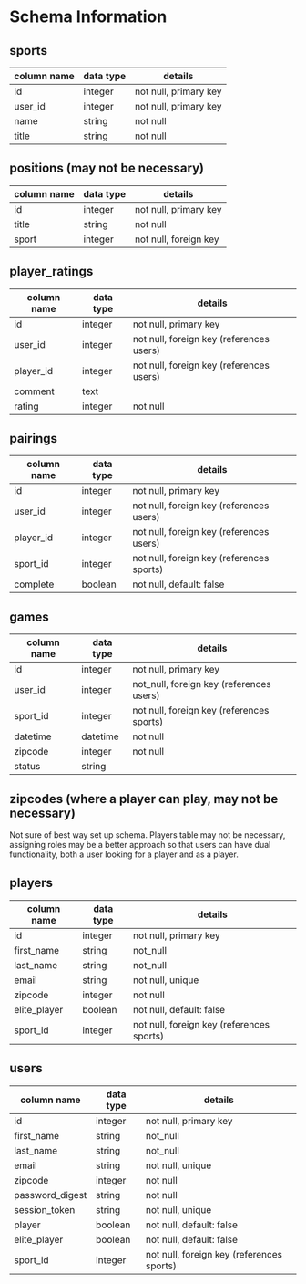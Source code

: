 # Schema Information

## sports
column name | data type | details
------------|-----------|-----------------------
id          | integer   | not null, primary key
user_id     | integer   | not null, primary key
name        | string    | not null
title       | string    | not null

## positions (may not be necessary)
column name | data type | details
------------|-----------|-----------------------
id          | integer   | not null, primary key
title       | string    | not null
sport       | integer   | not null, foreign key

## player_ratings
column name | data type | details
------------|-----------|-----------------------
id          | integer   | not null, primary key
user_id     | integer   | not null, foreign key (references users)
player_id   | integer   | not null, foreign key (references users)
comment     | text      |
rating      | integer   | not null

## pairings
column name | data type | details
------------|-----------|-----------------------
id          | integer   | not null, primary key
user_id     | integer   | not null, foreign key (references users)
player_id   | integer   | not null, foreign key (references users)
sport_id    | integer   | not null, foreign key (references sports)
complete    | boolean   | not null, default: false

## games
column name | data type | details
------------|-----------|-----------------------
id          | integer   | not null, primary key
user_id     | integer   | not_null, foreign key (references users)
sport_id    | integer   | not null, foreign key (references sports)
datetime    | datetime  | not null
zipcode     | integer   | not null
status      | string    |

## zipcodes (where a player can play, may not be necessary)

Not sure of best way set up schema. Players table may not be necessary, assigning
roles may be a better approach so that users can have dual functionality, both a
user looking for a player and as a player.


## players
column name     | data type | details
----------------|-----------|-----------------------
id              | integer   | not null, primary key
first_name      | string    | not_null
last_name       | string    | not_null
email           | string    | not null, unique
zipcode         | integer   | not null
elite_player    | boolean   | not null, default: false
sport_id        | integer   | not null, foreign key (references sports)

## users
column name     | data type | details
----------------|-----------|-----------------------
id              | integer   | not null, primary key
first_name      | string    | not_null
last_name       | string    | not_null
email           | string    | not null, unique
zipcode         | integer   | not null
password_digest | string    | not null
session_token   | string    | not null, unique
player          | boolean   | not null, default: false
elite_player    | boolean   | not null, default: false
sport_id        | integer   | not null, foreign key (references sports)

